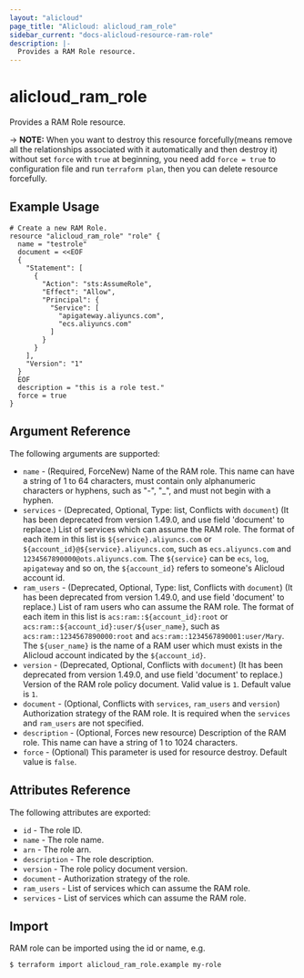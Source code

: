 ```yaml
---
layout: "alicloud"
page_title: "Alicloud: alicloud_ram_role"
sidebar_current: "docs-alicloud-resource-ram-role"
description: |-
  Provides a RAM Role resource.
---
```


# alicloud\_ram\_role

Provides a RAM Role resource.

-> **NOTE:** When you want to destroy this resource forcefully(means remove all the relationships associated with it automatically and then destroy it) without set `force`  with `true` at beginning, you need add `force = true` to configuration file and run `terraform plan`, then you can delete resource forcefully.

## Example Usage

```
# Create a new RAM Role.
resource "alicloud_ram_role" "role" {
  name = "testrole"
  document = <<EOF
  {
    "Statement": [
      {
        "Action": "sts:AssumeRole",
        "Effect": "Allow",
        "Principal": {
          "Service": [
            "apigateway.aliyuncs.com", 
            "ecs.aliyuncs.com"
          ]
        }
      }
    ],
    "Version": "1"
  }
  EOF
  description = "this is a role test."
  force = true
}
```
## Argument Reference

The following arguments are supported:

* `name` - (Required, ForceNew) Name of the RAM role. This name can have a string of 1 to 64 characters, must contain only alphanumeric characters or hyphens, such as "-", "_", and must not begin with a hyphen.
* `services` - (Deprecated, Optional, Type: list, Conflicts with `document`) (It has been deprecated from version 1.49.0, and use field 'document' to replace.) List of services which can assume the RAM role. The format of each item in this list is `${service}.aliyuncs.com` or `${account_id}@${service}.aliyuncs.com`, such as `ecs.aliyuncs.com` and `1234567890000@ots.aliyuncs.com`. The `${service}` can be `ecs`, `log`, `apigateway` and so on, the `${account_id}` refers to someone's Alicloud account id.
* `ram_users` - (Deprecated, Optional, Type: list, Conflicts with `document`) (It has been deprecated from version 1.49.0, and use field 'document' to replace.) List of ram users who can assume the RAM role. The format of each item in this list is `acs:ram::${account_id}:root` or `acs:ram::${account_id}:user/${user_name}`, such as `acs:ram::1234567890000:root` and `acs:ram::1234567890001:user/Mary`. The `${user_name}` is the name of a RAM user which must exists in the Alicloud account indicated by the `${account_id}`.
* `version` - (Deprecated, Optional, Conflicts with `document`) (It has been deprecated from version 1.49.0, and use field 'document' to replace.) Version of the RAM role policy document. Valid value is `1`. Default value is `1`.
* `document` - (Optional, Conflicts with `services`, `ram_users` and `version`) Authorization strategy of the RAM role. It is required when the `services` and `ram_users` are not specified.
* `description` - (Optional, Forces new resource) Description of the RAM role. This name can have a string of 1 to 1024 characters.
* `force` - (Optional) This parameter is used for resource destroy. Default value is `false`.

## Attributes Reference

The following attributes are exported:

* `id` - The role ID.
* `name` - The role name.
* `arn` - The role arn.
* `description` - The role description.
* `version` - The role policy document version.
* `document` - Authorization strategy of the role.
* `ram_users` - List of services which can assume the RAM role. 
* `services` - List of services which can assume the RAM role.

## Import

RAM role can be imported using the id or name, e.g.

```
$ terraform import alicloud_ram_role.example my-role
```